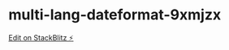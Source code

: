 # multi-lang-dateformat-9xmjzx

[Edit on StackBlitz ⚡️](https://stackblitz.com/edit/multi-lang-dateformat-9xmjzx)